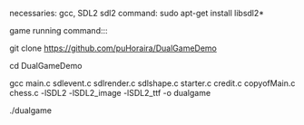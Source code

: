 necessaries: gcc, SDL2
sdl2 command: sudo apt-get install libsdl2*

game running command:::

git clone https://github.com/puHoraira/DualGameDemo

cd DualGameDemo

gcc main.c sdlevent.c sdlrender.c sdlshape.c starter.c credit.c copyofMain.c chess.c  -lSDL2 -lSDL2_image -lSDL2_ttf -o dualgame

./dualgame

